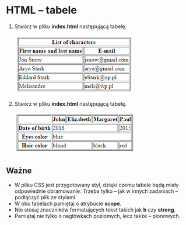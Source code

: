 # HTML &ndash; tabele

1. Stwórz w pliku **index.html** następującą tabelę.

   ![List of characters](images/table1.png)



1. Stwórz w pliku **index.html** następującą tabelę.

   ![Simple table](images/table2.png)


## Ważne

* W pliku CSS jest przygotowany styl, dzięki czemu tabele będą miały odpowiednie obramowanie. Trzeba tylko &ndash; jak w innych zadaniach &ndash; podłączyć plik ze stylami.
* W obu tabelach pamiętaj o atrybucie **scope**.
* Nie stosuj znaczników formatujących tekst takich jak **b** czy **strong**.
* Pamiętaj nie tylko o nagłówkach poziomych, lecz także &ndash; pionowych.